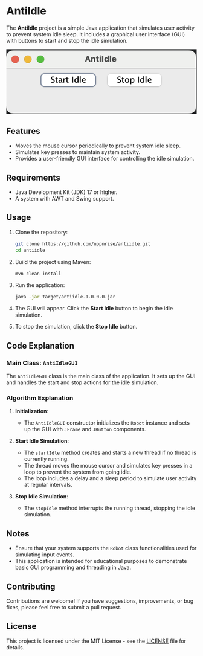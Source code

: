 # AntiIdle

The **AntiIdle** project is a simple Java application that simulates user activity to prevent system idle sleep. It includes a graphical user interface (GUI) with buttons to start and stop the idle simulation.

![AntiIdle Screenshot from Mac](antiidle-mac.png)

## Features

- Moves the mouse cursor periodically to prevent system idle sleep.
- Simulates key presses to maintain system activity.
- Provides a user-friendly GUI interface for controlling the idle simulation.

## Requirements

- Java Development Kit (JDK) 17 or higher.
- A system with AWT and Swing support.

## Usage

1. Clone the repository:
    ```sh
    git clone https://github.com/uppnrise/antiidle.git
    cd antiidle
    ```

2. Build the project using Maven:
    ```sh
    mvn clean install
    ```

3. Run the application:
    ```sh
    java -jar target/antiidle-1.0.0.0.jar
    ```

4. The GUI will appear. Click the **Start Idle** button to begin the idle simulation.

5. To stop the simulation, click the **Stop Idle** button.

## Code Explanation

### Main Class: `AntiIdleGUI`

The `AntiIdleGUI` class is the main class of the application. It sets up the GUI and handles the start and stop actions for the idle simulation.

### Algorithm Explanation

1. **Initialization**:
    - The `AntiIdleGUI` constructor initializes the `Robot` instance and sets up the GUI with `JFrame` and `JButton` components.

2. **Start Idle Simulation**:
    - The `startIdle` method creates and starts a new thread if no thread is currently running.
    - The thread moves the mouse cursor and simulates key presses in a loop to prevent the system from going idle.
    - The loop includes a delay and a sleep period to simulate user activity at regular intervals.

3. **Stop Idle Simulation**:
    - The `stopIdle` method interrupts the running thread, stopping the idle simulation.

## Notes

- Ensure that your system supports the `Robot` class functionalities used for simulating input events.
- This application is intended for educational purposes to demonstrate basic GUI programming and threading in Java.

## Contributing

Contributions are welcome! If you have suggestions, improvements, or bug fixes, please feel free to submit a pull request.

## License

This project is licensed under the MIT License - see the [LICENSE](LICENSE.md) file for details.